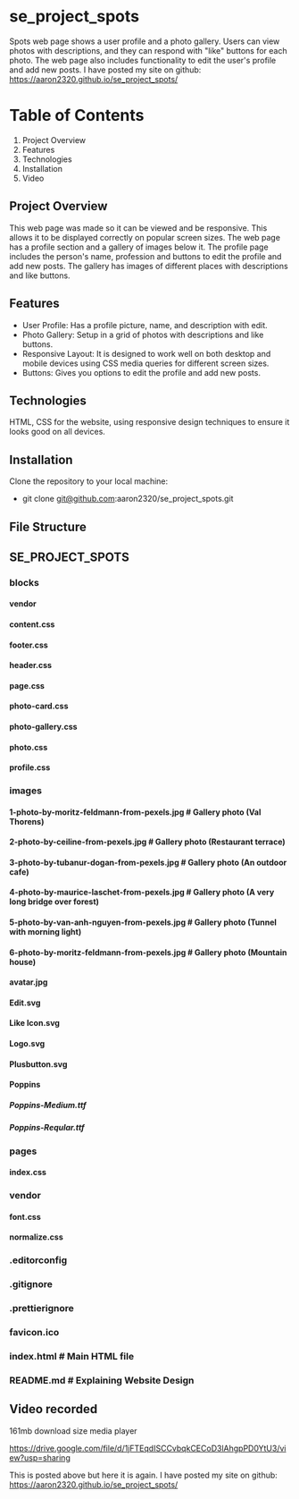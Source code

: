 # se_project_spots

Spots web page shows a user profile and a photo gallery. Users can view photos with descriptions, and they can respond with "like" buttons for each photo. The web page also includes functionality to edit the user's profile and add new posts. I have posted my site on github: https://aaron2320.github.io/se_project_spots/

# Table of Contents

1. Project Overview
2. Features
3. Technologies
4. Installation
5. Video

## Project Overview

This web page was made so it can be viewed and be responsive. This allows it to be displayed correctly on popular screen sizes. The web page has a profile section and a gallery of images below it. The profile page includes the person's name, profession and buttons to edit the profile and add new posts. The gallery has images of different places with descriptions and like buttons.

## Features

- User Profile: Has a profile picture, name, and description with edit.
- Photo Gallery: Setup in a grid of photos with descriptions and like buttons.
- Responsive Layout: It is designed to work well on both desktop and mobile devices using CSS media queries for different screen sizes.
- Buttons: Gives you options to edit the profile and add new posts.

## Technologies

HTML, CSS for the website, using responsive design techniques to ensure it looks good on all devices.

## Installation

Clone the repository to your local machine:

- git clone git@github.com:aaron2320/se_project_spots.git

## File Structure

## SE_PROJECT_SPOTS

### blocks

#### vendor

#### content.css

#### footer.css

#### header.css

#### page.css

#### photo-card.css

#### photo-gallery.css

#### photo.css

#### profile.css

### images

#### 1-photo-by-moritz-feldmann-from-pexels.jpg # Gallery photo (Val Thorens)

#### 2-photo-by-ceiline-from-pexels.jpg # Gallery photo (Restaurant terrace)

#### 3-photo-by-tubanur-dogan-from-pexels.jpg # Gallery photo (An outdoor cafe)

#### 4-photo-by-maurice-laschet-from-pexels.jpg # Gallery photo (A very long bridge over forest)

#### 5-photo-by-van-anh-nguyen-from-pexels.jpg # Gallery photo (Tunnel with morning light)

#### 6-photo-by-moritz-feldmann-from-pexels.jpg # Gallery photo (Mountain house)

#### avatar.jpg

#### Edit.svg

#### Like Icon.svg

#### Logo.svg

#### Plusbutton.svg

#### Poppins

##### Poppins-Medium.ttf

##### Poppins-Reqular.ttf

### pages

#### index.css

### vendor

#### font.css

#### normalize.css

### .editorconfig

### .gitignore

### .prettierignore

### favicon.ico

### index.html # Main HTML file

### README.md # Explaining Website Design

## Video recorded

161mb download size media player

https://drive.google.com/file/d/1jFTEqdISCCvbqkCECoD3lAhgpPD0YtU3/view?usp=sharing

This is posted above but here it is again.
I have posted my site on github: https://aaron2320.github.io/se_project_spots/
